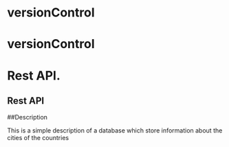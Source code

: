 # versionControl <h1>versionControl</h1>
# Rest API.      <h2>Rest API</h2>


##Description
<p> This is a simple description of a database which store information about the cities of the countries </p>

